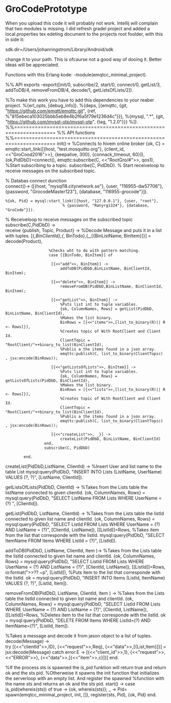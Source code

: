 
# GroCodePrototype


When you upload this code it will probably not work. Intellij will complain that two modules is missing.
I did refresh gradel project and added a local.properties tex edeting document to the projects root foolder,
with this in side it:

sdk.dir=/Users/johanringstrom/Library/Android/sdk

change it to your path. This is ofcaurse not a good way of dooing it. Better ideas will be appreciated.

Functions with this Erlang kode:
-module(emqtcc_minimal_project).

%% API exports
-export([init/0, subscribe/2, start/0, connect/0, getList/3, addToDB/4, removeFromDB/4, decode/1, getListsOfLists/2]).


%To make this work you have to add this dependencies to your reaber project. 
%{erl_opts, [debug_info]}.
%{deps, [{emqttc, {git, "https://github.com/emqtt/emqttc.git", {ref, %"815ebeca103025bbb5eb8e4b2f6a5f79e1236d4c"}}},
%{mysql, ".*", {git, "https://github.com/mysql-otp/mysql-otp", {tag, "1.2.0"}}}
%]}.
%%====================================================================
%% API functions
%%====================================================================
init()->
    %Connects to hivem online broker
  {ok, C} = emqttc:start_link([{host, "test.mosquitto.org"}, {client_id, <<"GroCood2016">>}, {keepalive, 300}, {connack_timeout, 60}]),
  {ok,PidDbD}=connect(),
  emqttc:subscribe(C, <<"RootGro/#">>, qos1),    %Start subscribing to a topic.
  subscribe(C, PidDbD).  % Start receiveloop to receive messages on the subscribed topic.
  
% Databas connect dunction  
connect()->
    ([{host, "mysql18.citynetwork.se"}, {user, "116955-dw57706"},
                             {password, "GrocodeMaster123"}, {database, "116955-grocode"}]).
    
    %{ok, Pid} = mysql:start_link([{host, "127.0.0.1"}, {user, "root"},
                             % {password, "Ranyrg1324"}, {database, "GroCode"}]).
                              
   
    
   

% Receiveloop to receive messages on the subscribed topic
subscribe(C,PidDbD) ->    
            receive 
                {publish, Topic, Product} -> 
                %Decode Message and puts it in a list with tuples.
                    [{_,BinClientId},{_, BinTodo},{_,[{BinListName, BinItem}]}]  = decode(Product),
                       
                       %Checks wht to do with pattern matching.
                       case [{BinTodo, BinItem}] of
                       
                        [{<<"add">>, BinItem}] ->
                            addToDB(PidDbD,BinListName, BinClientId, BinItem);
                            
                        [{<<"delete">>, BinItem}] ->
                            removeFromDB(PidDbD,BinListName, BinClientId, BinItem);
                            
                        [{<<"getList">>, BinItem}] ->
                            %Puts list int to tuple variables.
                            {ok, ColumnNames, Rows} = getList(PidDbD, BinListName, BinClientId),
                            %Makes the list binary.
                            BinRows = [{<<"items">>,[list_to_binary(R)|| R <- Rows]}],
                            %Creates topic of With RootClient and Client Id.
                            ClientTopic = "RootClient/"++binary_to_list(BinClientId),
                            %Publis a the items found in a json array.
                            emqttc:publish(C, list_to_binary(ClientTopic) , jsx:encode(BinRows));
                            
                        [{<<"getListsOfLists">>, BinItem}] ->
                            %Puts list int to tuple variables.
                            {ok, ColumnNames, Rows} = getListsOfLists(PidDbD, BinClientId),
                            %Makes the list binary.
                            BinRows = [{<<"lists">>,[list_to_binary(R)|| R <- Rows]}],
                            %Creates topic of With RootClient and Client Id.
                            ClientTopic = "RootClient/"++binary_to_list(BinClientId),
                            %Publis a the items found in a json array.
                            emqttc:publish(C, list_to_binary(ClientTopic) , jsx:encode(BinRows));
                            
                        [{<<"createList">>, _}] -> 
                            createList(PidDbD, BinListName, BinClientId)
                     end, 
                     subscribe(C, PidDbD)
                
            end.
                    
 
 createList(PidDbD,ListName, ClientId) ->
    %Insert User and list name to the table List
     mysql:query(PidDbD, "INSERT INTO  Lists (ListName, UserName) VALUES (?, ?)", [ListName, ClientId]).
     
 getListsOfLists(PidDbD, ClientId) ->
    %Takes from the Lists table the listName connected to given clientId.
    {ok, ColumnNames, Rows} = mysql:query(PidDbD, "SELECT ListName FROM Lists WHERE UserName = (?) ", [ClientId]).
 
 getList(PidDbD, ListName, ClientId) ->
    %Takes from the Lists table the listId connected to given list name and clientId.
    {ok, ColumnNames, Rows} = mysql:query(PidDbD, "SELECT ListId FROM Lists WHERE UserName = (?) AND ListName = (?)", [ClientId, ListName]),
    [[ListId]]=Rows,
    %Takes item from the list that corresponde with the listId. 
     mysql:query(PidDbD, "SELECT ItemName FROM Items WHERE ListId = (?)", [ListId]).
    
 
addToDB(PidDbD, ListName, ClientId, Item )->
    %Takes from the Lists table the listId connected to given list name and clientId.
  {ok, ColumnNames, Rows} = mysql:query(PidDbD, "SELECT ListId FROM Lists WHERE UserName = (?) AND ListName = (?)", [ClientId, ListName]),
    [[ListId]]=Rows,
    io:format(">>?? ~p", [ListId]),
    %Puts item to the list that corresponde with the listId.
    ok = mysql:query(PidDbD, "INSERT INTO  Items (ListId, ItemName) VALUES (?, ?)", [ListId, Item]).

removeFromDB(PidDbD, ListName, ClientId, Item ) ->
    %Takes from the Lists table the listId connected to given list name and clientId.
    {ok, ColumnNames, Rows} = mysql:query(PidDbD, "SELECT ListId FROM Lists WHERE UserName = (?) AND ListName = (?)", [ClientId, ListName]),
    [[ListId]]=Rows,
     %Deletes item to the list that corresponde with the listId.
    ok = mysql:query(PidDbD, "DELETE FROM  Items WHERE ListId=(?) AND ItemName=(?)",  [ListId, Item]).

%Takes a message and decode it from jason object to a list of tuples.
decode(Message) ->  
try	
[{<<"clientId">>,ID},
 {<<"request">>,Req},
 {<<"data">>,[{List,Item}]}]
 = jsx:decode(Message)
 catch error:E -> [{<<"client_id">>,1},
 {<<"request">>,<<"ERROR">>},
 {<<"data">>,[{<<"item">>,c}]}]
 end.
        


%If the process sts is spawned the is_pid funktion will return true and return ok and the sts pid. 
%Otherweise it spawns the init function that initializes the serverloop with an empty list. And register the spawned 
%function with the name sts and returns an ok and the sts pid.
start() ->
	case is_pid(whereis(sts)) of
  	true -> {ok, whereis(sts)};
	 _	 -> Pid= spawn(emqtcc_minimal_project, init, []),
			register(sts, Pid),
			{ok, Pid}
	end.
